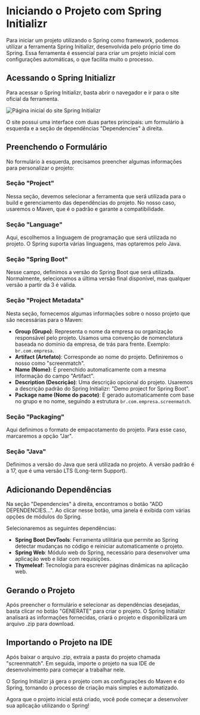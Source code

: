 # Iniciando o Projeto com Spring Initializr

Para iniciar um projeto utilizando o Spring como framework, podemos utilizar a ferramenta Spring Initializr, desenvolvida pelo próprio time do Spring. Essa ferramenta é essencial para criar um projeto inicial com configurações automáticas, o que facilita muito o processo.

## Acessando o Spring Initializr

Para acessar o Spring Initializr, basta abrir o navegador e ir para o site oficial da ferramenta.

![Página inicial do site Spring Initializr](https://exemplo.com/imagem.png)

O site possui uma interface com duas partes principais: um formulário à esquerda e a seção de dependências "Dependencies" à direita.

## Preenchendo o Formulário

No formulário à esquerda, precisamos preencher algumas informações para personalizar o projeto:

### Seção "Project"

Nessa seção, devemos selecionar a ferramenta que será utilizada para o build e gerenciamento das dependências do projeto. No nosso caso, usaremos o Maven, que é o padrão e garante a compatibilidade.

### Seção "Language"

Aqui, escolhemos a linguagem de programação que será utilizada no projeto. O Spring suporta várias linguagens, mas optaremos pelo Java.

### Seção "Spring Boot"

Nesse campo, definimos a versão do Spring Boot que será utilizada. Normalmente, selecionamos a última versão final disponível, mas qualquer versão a partir da 3 é válida.

### Seção "Project Metadata"

Nesta seção, fornecemos algumas informações sobre o nosso projeto que são necessárias para o Maven:

- **Group (Grupo)**: Representa o nome da empresa ou organização responsável pelo projeto. Usamos uma convenção de nomenclatura baseada no domínio da empresa, de trás para frente. Exemplo: `br.com.empresa`.
- **Artifact (Artefato)**: Corresponde ao nome do projeto. Definiremos o nosso como "screenmatch".
- **Name (Nome)**: É preenchido automaticamente com a mesma informação do campo "Artifact".
- **Description (Descrição)**: Uma descrição opcional do projeto. Usaremos a descrição padrão do Spring Initializr: "Demo project for Spring Boot".
- **Package name (Nome do pacote)**: É gerado automaticamente com base no grupo e no nome, seguindo a estrutura `br.com.empresa.screenmatch`.

### Seção "Packaging"

Aqui definimos o formato de empacotamento do projeto. Para esse caso, marcaremos a opção "Jar".

### Seção "Java"

Definimos a versão do Java que será utilizada no projeto. A versão padrão é a 17, que é uma versão LTS (Long-term Support).

## Adicionando Dependências

Na seção "Dependencies" à direita, encontramos o botão "ADD DEPENDENCIES...". Ao clicar nesse botão, uma janela é exibida com várias opções de módulos do Spring.

Selecionaremos as seguintes dependências:

- **Spring Boot DevTools**: Ferramenta utilitária que permite ao Spring detectar mudanças no código e reiniciar automaticamente o projeto.
- **Spring Web**: Módulo web do Spring, necessário para desenvolver uma aplicação web e lidar com requisições.
- **Thymeleaf**: Tecnologia para escrever páginas dinâmicas na aplicação web.

## Gerando o Projeto

Após preencher o formulário e selecionar as dependências desejadas, basta clicar no botão "GENERATE" para criar o projeto. O Spring Initializr analisará as informações fornecidas, criará o projeto e disponibilizará um arquivo .zip para download.

## Importando o Projeto na IDE

Após baixar o arquivo .zip, extraia a pasta do projeto chamada "screenmatch". Em seguida, importe o projeto na sua IDE de desenvolvimento para começar a trabalhar nele.

O Spring Initializr já gera o projeto com as configurações do Maven e do Spring, tornando o processo de criação mais simples e automatizado.

Agora que o projeto inicial está criado, você pode começar a desenvolver sua aplicação utilizando o Spring!